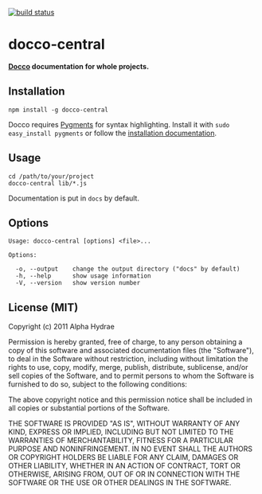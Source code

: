 [![build status](https://secure.travis-ci.org/AlphaHydrae/docco-central.png)](http://travis-ci.org/AlphaHydrae/docco-central)
# docco-central

**[Docco](http://jashkenas.github.com/docco/) documentation for whole projects.**

## Installation

    npm install -g docco-central

Docco requires [Pygments](http://pygments.org) for syntax highlighting. Install it with `sudo easy_install pygments` or follow the [installation documentation](http://pygments.org/docs/installation/).

## Usage

    cd /path/to/your/project
    docco-central lib/*.js

Documentation is put in `docs` by default.

## Options

    Usage: docco-central [options] <file>...

    Options:

      -o, --output    change the output directory ("docs" by default)
      -h, --help      show usage information
      -V, --version   show version number

## License (MIT)

Copyright (c) 2011 Alpha Hydrae

Permission is hereby granted, free of charge, to any person obtaining a copy of this software and associated documentation files (the "Software"), to deal in the Software without restriction, including without limitation the rights to use, copy, modify, merge, publish, distribute, sublicense, and/or sell copies of the Software, and to permit persons to whom the Software is furnished to do so, subject to the following conditions:

The above copyright notice and this permission notice shall be included in all copies or substantial portions of the Software.

THE SOFTWARE IS PROVIDED "AS IS", WITHOUT WARRANTY OF ANY KIND, EXPRESS OR IMPLIED, INCLUDING BUT NOT LIMITED TO THE WARRANTIES OF MERCHANTABILITY, FITNESS FOR A PARTICULAR PURPOSE AND NONINFRINGEMENT. IN NO EVENT SHALL THE AUTHORS OR COPYRIGHT HOLDERS BE LIABLE FOR ANY CLAIM, DAMAGES OR OTHER LIABILITY, WHETHER IN AN ACTION OF CONTRACT, TORT OR OTHERWISE, ARISING FROM, OUT OF OR IN CONNECTION WITH THE SOFTWARE OR THE USE OR OTHER DEALINGS IN THE SOFTWARE.
